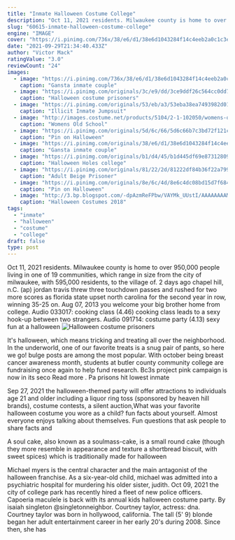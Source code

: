 ```yaml
---
title: "Inmate Halloween Costume College"
description: "Oct 11, 2021 residents. Milwaukee county is home to over 950,000 people living in one of 19 communities, which range in size from the city of milwaukee, with 595,000 residents, to the village of"
slug: "60615-inmate-halloween-costume-college"
engine: "IMAGE"
cover: "https://i.pinimg.com/736x/38/e6/d1/38e6d1043284f14c4eeb2a0c1c3eeef9--inmate-costume-couple-costume.jpg"
date: "2021-09-29T21:34:40.433Z"
author: "Victor Mack"
ratingValue: "3.0"
reviewCount: "24"
images:
  - image: "https://i.pinimg.com/736x/38/e6/d1/38e6d1043284f14c4eeb2a0c1c3eeef9--inmate-costume-couple-costume.jpg"
    caption: "Gansta inmate couple"
  - image: "https://i.pinimg.com/originals/3c/e9/dd/3ce9ddf26c564cc0dd74bd5e861a3e72.png"
    caption: "Halloween costume prisoners"
  - image: "https://i.pinimg.com/originals/53/eb/a3/53eba38ea7493982d0169b102d518388.png"
    caption: "Illicit Inmate Jumpsuit"
  - image: "http://images.costume.net/products/5104/2-1-102050/womens-old-school-prisoner-costume.jpg"
    caption: "Womens Old School"
  - image: "https://i.pinimg.com/originals/5d/6c/66/5d6c66b7c3bd72f121c321749be75c51.jpg"
    caption: "Pin on Halloween"
  - image: "https://i.pinimg.com/originals/38/e6/d1/38e6d1043284f14c4eeb2a0c1c3eeef9.jpg"
    caption: "Gansta inmate couple"
  - image: "https://i.pinimg.com/originals/b1/d4/45/b1d445df69e873128095c05834c1388d.jpg"
    caption: "Halloween Holes college"
  - image: "https://i.pinimg.com/originals/81/22/2d/81222df84b36f22a799baa707d4b25ec.jpg"
    caption: "Adult Beige Prisoner"
  - image: "https://i.pinimg.com/originals/8e/6c/4d/8e6c4dc08bd15d7f68460d6be1f6f8f0.png"
    caption: "Pin on Halloween"
  - image: "http://3.bp.blogspot.com/-dpAzmReFPbw/VAYMk_UUstI/AAAAAAAAMIw/w6Fne1WF7Bo/s1600/tumblr_mvlipx0LSJ1r4hvjwo1_400.jpg"
    caption: "Halloween Costumes 2018"
tags:
  - "inmate"
  - "halloween"
  - "costume"
  - "college"
draft: false
type: post
---
```


Oct 11, 2021 residents. Milwaukee county is home to over 950,000 people living in one of 19 communities, which range in size from the city of milwaukee, with 595,000 residents, to the village of. 2 days ago chapel hill, n.C. (ap)  jordan travis threw three touchdown passes and rushed for two more scores as florida state upset north carolina for the second year in row, winning 35-25 on. Aug 07, 2013 you welcome your big brother home from college. Audio 033017: cooking class (4.46) cooking class leads to a sexy hook-up between two strangers. Audio 091714: costume party (4.13) sexy fun at a halloween
![Halloween costume prisoners](https://i.pinimg.com/originals/3c/e9/dd/3ce9ddf26c564cc0dd74bd5e861a3e72.png "Halloween costume prisoners")

It&#39;s halloween, which means tricking and treating all over the neighborhood. In the underworld, one of our favorite treats is a snug pair of pants, so here we go! bulge posts are among the most popular. With october being breast cancer awareness month, students at butler county community college are fundraising once again to help fund research. Bc3s project pink campaign is now in its seco Read more . Pa prisons hit lowest inmate
<!--inArticleAds-->

<!--galleryOne-->

Sep 27, 2021 the halloween-themed party will offer attractions to individuals age 21 and older including a liquor ring toss (sponsored by heaven hill brands), costume contests, a silent auction,What was your favorite halloween costume you wore as a child? fun facts about yourself. Almost everyone enjoys talking about themselves. Fun questions that ask people to share facts and
<!--inArticleAds-->

<!--galleryTwo-->

A soul cake, also known as a soulmass-cake, is a small round cake (though they more resemble in appearance and texture a shortbread biscuit, with sweet spices) which is traditionally made for halloween
<!--galleryThree-->

Michael myers is the central character and the main antagonist of the halloween franchise. As a six-year-old child, michael was admitted into a psychiatric hospital for murdering his older sister, judith. Oct 09, 2021 the city of college park has recently hired a fleet of new police officers.  Capoeria maculele is back with its annual kids halloween costume party. By isaiah singleton @singletonneighbor. Courtney taylor, actress: dna. Courtney taylor was born in hollywood, california. The tall (5' 9) blonde began her adult entertainment career in her early 20's during 2008. Since then, she has